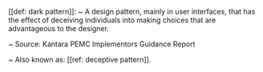 [[def: dark pattern]]:
~ A design pattern, mainly in user interfaces, that has the effect of deceiving individuals into making choices that are advantageous to the designer.

~ Source: Kantara PEMC Implementors Guidance Report

~ Also known as: [[ref: deceptive pattern]].


